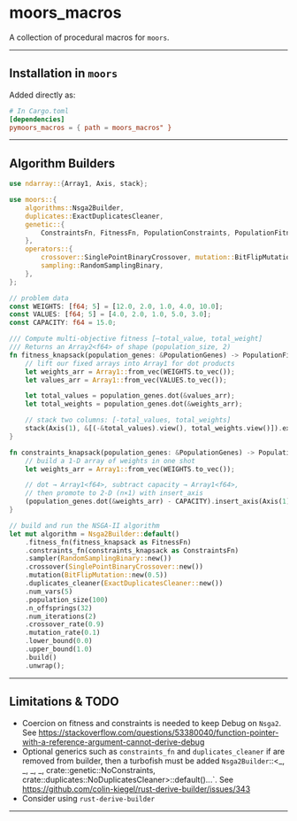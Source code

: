 # moors_macros

A collection of procedural macros for `moors`.

---

## Installation in `moors`

Added directly as:

```toml
# In Cargo.toml
[dependencies]
pymoors_macros = { path = moors_macros" }

```

---

## Algorithm Builders

```rust
use ndarray::{Array1, Axis, stack};

use moors::{
    algorithms::Nsga2Builder,
    duplicates::ExactDuplicatesCleaner,
    genetic::{
        ConstraintsFn, FitnessFn, PopulationConstraints, PopulationFitness, PopulationGenes,
    },
    operators::{
        crossover::SinglePointBinaryCrossover, mutation::BitFlipMutation,
        sampling::RandomSamplingBinary,
    },
};

// problem data
const WEIGHTS: [f64; 5] = [12.0, 2.0, 1.0, 4.0, 10.0];
const VALUES: [f64; 5] = [4.0, 2.0, 1.0, 5.0, 3.0];
const CAPACITY: f64 = 15.0;

/// Compute multi-objective fitness [–total_value, total_weight]
/// Returns an Array2<f64> of shape (population_size, 2)
fn fitness_knapsack(population_genes: &PopulationGenes) -> PopulationFitness {
    // lift our fixed arrays into Array1 for dot products
    let weights_arr = Array1::from_vec(WEIGHTS.to_vec());
    let values_arr = Array1::from_vec(VALUES.to_vec());

    let total_values = population_genes.dot(&values_arr);
    let total_weights = population_genes.dot(&weights_arr);

    // stack two columns: [-total_values, total_weights]
    stack(Axis(1), &[(-&total_values).view(), total_weights.view()]).expect("stack failed")
}

fn constraints_knapsack(population_genes: &PopulationGenes) -> PopulationConstraints {
    // build a 1-D array of weights in one shot
    let weights_arr = Array1::from_vec(WEIGHTS.to_vec());

    // dot → Array1<f64>, subtract capacity → Array1<f64>,
    // then promote to 2-D (n×1) with insert_axis
    (population_genes.dot(&weights_arr) - CAPACITY).insert_axis(Axis(1))
}

// build and run the NSGA-II algorithm
let mut algorithm = Nsga2Builder::default()
    .fitness_fn(fitness_knapsack as FitnessFn)
    .constraints_fn(constraints_knapsack as ConstraintsFn)
    .sampler(RandomSamplingBinary::new())
    .crossover(SinglePointBinaryCrossover::new())
    .mutation(BitFlipMutation::new(0.5))
    .duplicates_cleaner(ExactDuplicatesCleaner::new())
    .num_vars(5)
    .population_size(100)
    .n_offsprings(32)
    .num_iterations(2)
    .crossover_rate(0.9)
    .mutation_rate(0.1)
    .lower_bound(0.0)
    .upper_bound(1.0)
    .build()
    .unwrap();

```

---

## Limitations & TODO

- Coercion on fitness and constraints is needed to keep Debug on `Nsga2`. See https://stackoverflow.com/questions/53380040/function-pointer-with-a-reference-argument-cannot-derive-debug
- Optional generics such as `constraints_fn` and `duplicates_cleaner` if are removed from builder, then a turbofish must be added `Nsga2Builder`::<_, _, _, _, crate::genetic::NoConstraints, crate::duplicates::NoDuplicatesCleaner>::default()...`. See https://github.com/colin-kiegel/rust-derive-builder/issues/343
- Consider using `rust-derive-builder`

---

